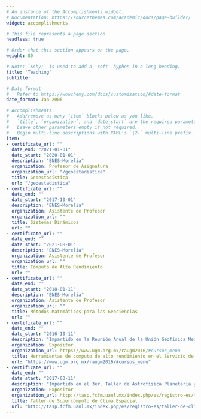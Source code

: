 ```yaml
---
# An instance of the Accomplishments widget.
# Documentation: https://sourcethemes.com/academic/docs/page-builder/
widget: accomplishments

# This file represents a page section.
headless: true

# Order that this section appears on the page.
weight: 80

# Note: `&shy;` is used to add a 'soft' hyphen in a long heading.
title: 'Teaching'
subtitle:

# Date format
#   Refer to https://wowchemy.com/docs/customization/#date-format
date_format: Jan 2006

# Accomplishments.
#   Add/remove as many `item` blocks below as you like.
#   `title`, `organization`, and `date_start` are the required parameters.
#   Leave other parameters empty if not required.
#   Begin multi-line descriptions with YAML's `|2-` multi-line prefix.
item:
- certificate_url: ""
  date_end: "2021-01-01"
  date_start: "2020-01-01"
  description: "ENES-Morelia"
  organization: Profesor de Asignatura
  organization_url: "/geoestadistica"
  title: Geoestadística
  url: "/geoestadistica"
- certificate_url: ""
  date_end: ""
  date_start: "2017-10-01"
  description: "ENES-Morelia"
  organization: Asistente de Profesor
  organization_url: ""
  title: Sistemas Dinámicos
  url: ""
- certificate_url: ""
  date_end: ""
  date_start: "2021-08-01"
  description: "ENES-Morelia"
  organization: Asistente de Profesor
  organization_url: ""
  title: Cómputo de Alto Rendimiento
  url: ""
- certificate_url: ""
  date_end: ""
  date_start: "2018-01-11"
  description: "ENES-Morelia"
  organization: Asistente de Profesor
  organization_url: ""
  title: Métodos Matemáticos para las Geociencias
  url: ""
- certificate_url: ""
  date_end: ""
  date_start: "2016-10-11"
  description: "Impartido en la Reunión Anual de la Unión Geofísica Mexicana, Puerto Vallarta, Jalisco."
  organization: Expositor
  organization_url: https://www.ugm.org.mx/raugm2016/#cursos_menu
  title: Herramientas de computo de alto rendimiento en el Servicio de Clima Espacial México
  url: "https://www.ugm.org.mx/raugm2016/#cursos_menu"
- certificate_url: ""
  date_end: ""
  date_start: "2017-03-11"
  description: "Impartido en el 3er. Taller de Astrofísica Planetaria y X Congreso Nacional de Astrobiología, UANL-Monterrey."
  organization: Expositor
  organization_url: http://tasp.fcfm.uanl.mx/index.php/es/registro-es/taller-de-clima-espacial
  title: Taller de Supercómputo de Clima Espacial
  url: "http://tasp.fcfm.uanl.mx/index.php/es/registro-es/taller-de-clima-espacial"
---
```

